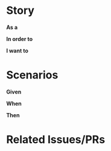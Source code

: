 # Story

__As a__ 

__In order to__

__I want to__ 

# Scenarios

__Given__

__When__

__Then__ 

# Related Issues/PRs

